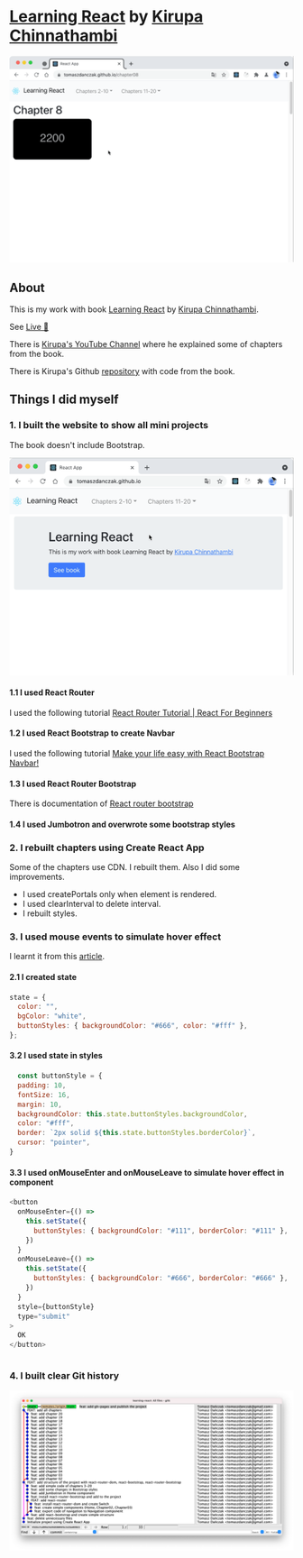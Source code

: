 # [Learning React](https://helion.pl/ksiazki/react-i-redux-praktyczne-tworzenie-aplikacji-www-wydanie-ii-kirupa-chinnathambi,rerew2.htm#format/d) by [Kirupa Chinnathambi](https://www.kirupa.com/)
![App](gh/app.gif)   
## About

This is my work with book [Learning React](https://helion.pl/ksiazki/react-i-redux-praktyczne-tworzenie-aplikacji-www-wydanie-ii-kirupa-chinnathambi,rerew2.htm#format/d) by [Kirupa Chinnathambi](https://www.kirupa.com/).   

See [Live 🚀](https://tomaszdanczak.github.io/learning-react/)  

There is [Kirupa's YouTube Channel](https://www.youtube.com/watch?v=O7zy7gVQRIM&list=PL478wQWRhpfaQbaET2DvDzG60EFGThtd1) where he explained some of chapters from the book.  

There is Kirupa's Github [repository](https://github.com/kirupa/learning-react-book) with code from the book.  

## Things I did myself
### 1. I built the website to show all mini projects

The book doesn't include Bootstrap.  

![Bootstrap](gh/bootstrap.gif)  

#### 1.1 I used React Router
I used the following tutorial [React Router Tutorial | React For Beginners](https://www.youtube.com/watch?v=Law7wfdg_ls)
#### 1.2 I used React Bootstrap to create Navbar
I used the following tutorial [Make your life easy with React Bootstrap Navbar!](https://www.youtube.com/watch?v=-HEjsVkfjOk)
#### 1.3 I used React Router Bootstrap
There is documentation of [React router bootstrap](https://github.com/react-bootstrap/react-router-bootstrap)
#### 1.4 I used Jumbotron and overwrote some bootstrap styles
### 2. I rebuilt chapters using Create React App
Some of the chapters use CDN. I rebuilt them. Also I did some improvements.  
- I used createPortals only when element is rendered.
- I used clearInterval to delete interval.
- I rebuilt styles.
### 3. I used mouse events to simulate hover effect
I learnt it from this [article](https://www.pluralsight.com/guides/create-a-hover-button-in-a-react-app).
#### 2.1 I created state
```js
state = {
  color: "",
  bgColor: "white",
  buttonStyles: { backgroundColor: "#666", color: "#fff" },
};
```
#### 3.2 I used state in styles
```js
  const buttonStyle = {
  padding: 10,
  fontSize: 16,
  margin: 10,
  backgroundColor: this.state.buttonStyles.backgroundColor,
  color: "#fff",
  border: `2px solid ${this.state.buttonStyles.borderColor}`,
  cursor: "pointer",
}
```

#### 3.3 I used onMouseEnter and onMouseLeave to simulate hover effect in component
```js
<button
  onMouseEnter={() =>
    this.setState({
      buttonStyles: { backgroundColor: "#111", borderColor: "#111" },
    })
  }
  onMouseLeave={() =>
    this.setState({
      buttonStyles: { backgroundColor: "#666", borderColor: "#666" },
    })
  }
  style={buttonStyle}
  type="submit"
>
  OK
</button>
```



```js
```

### 4.  I built clear Git history
![gitk](gh/gitk.png)   

